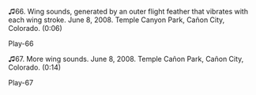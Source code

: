 ♫66. Wing sounds, generated by an outer flight feather that vibrates
with each wing stroke. June 8, 2008. Temple Canyon Park, Cañon City,
Colorado. (0:06)

Play-66

♫67. More wing sounds. June 8, 2008. Temple Cañon Park, Cañon City,
Colorado. (0:14)

Play-67

